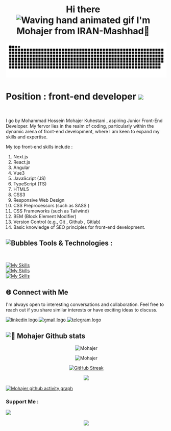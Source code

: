 <div align="left">
 <div align="center">
   <h1 style="margin-right: 20px;">
    Hi there <img src="https://raw.githubusercontent.com/nixin72/nixin72/master/wave.gif" alt="Waving hand animated gif"
      height="45" width="45" /> I'm Mohajer from IRAN-Mashhad💖
  </h1>
 </div>
<img src="https://raw.githubusercontent.com/MrMDrX/MrMDrX/output/snake.svg" alt="Snake animation" />
 <br>
<h1>Position : front-end developer  <img src="https://emoji.discord.st/emojis/768b108d-274f-4f44-a634-8477b16efce7.gif" width="25"></h1>
 <br>
<p>
 I go by Mohammad Hossein Mohajer Kuhestani , aspiring Junior Front-End Developer.
My fervor lies in the realm of coding, particularly within the dynamic arena of front-end development, where I am keen to expand my skills and expertise.

My top front-end skills include :
1. Next.js
2. React.js
3. Angular
4. Vue3
5. JavaScript (JS)
6. TypeScript (TS)
7. HTML5
8. CSS3
9. Responsive Web Design
10. CSS Preprocessors (such as SASS )
11. CSS Frameworks (such as Tailwind)
12. BEM (Block Element Modifier)
13. Version Control (e.g., Git , Github , Gitlab)
14. Basic knowledge of SEO principles for front-end development.
</p>
 
###
<h2>
<img src="https://raw.githubusercontent.com/Tarikul-Islam-Anik/Animated-Fluent-Emojis/master/Emojis/Symbols/Bubbles.png" alt="Bubbles" width="40" height="40" />
Tools & Technologies :
</h2>
<br/>

[![My Skills](https://skillicons.dev/icons?i=html,css,js,ts,tailwind,sass,react,redux,next,vue,vite,angular)](https://skillicons.dev)
<br />
[![My Skills](https://skillicons.dev/icons?i=vscode,postman,git,github,gitlab,figma)](https://skillicons.dev)
<br />
[![My Skills](https://skillicons.dev/icons?i=python,cpp,c)](https://skillicons.dev)
###

## 🌐 Connect with Me

I'm always open to interesting conversations and collaboration. Feel free to reach out if you share similar interests or have exciting ideas to discuss.

<div align="left">
  <a href="https://www.linkedin.com/in/mohammadhosein-mohajer-33ba07248" target="_blank">
  <img src="https://img.shields.io/static/v1?message=LinkedIn&logo=linkedin&label=&color=0077B5&logoColor=white&labelColor=&style=for-the-badge" height="35" alt="linkedin logo"  />
</a>
<a href="mailto:mohammadmohajer81@yahoo.com" target="_blank">
  <img src="https://img.shields.io/static/v1?message=Gmail&logo=gmail&label=&color=D14836&logoColor=white&labelColor=&style=for-the-badge" height="35" alt="gmail logo"  />
</a>
<a href="https://t.me/mohajer_2002" target="_blank">
  <img src="https://img.shields.io/static/v1?message=Telegram&logo=telegram&label=&color=2CA5E0&logoColor=white&labelColor=&style=for-the-badge" height="35" alt="telegram logo"  />
</a>
</div>

## <img src="https://fonts.gstatic.com/s/e/notoemoji/latest/1f680/512.gif" alt="🚀" width="32" > Mohajer Github stats

<div align="center">
<img 
    src="https://github-readme-stats.vercel.app/api/top-langs?username=Mohajer2002&show_icons=true&locale=en&theme=transparent&layout=compact"
    alt="Mohajer" 
    bg_color=#808080/></p>
 
<p><img src="https://github-readme-stats.vercel.app/api?username=Mohajer2002&show_icons=true&locale=en&theme=transparent"
    alt="Mohajer" /></p>

[![GitHub Streak](https://github-readme-streak-stats.herokuapp.com?user=Mohajer2002&theme=transparent&border_radius=5&date_format=%5BY%20%5DM%20j)](https://git.io/streak-stats)

<div id="header" align="center">
<p align="center"> <a href="Mohajer2002.github.io"><img src="https://github-profile-trophy.vercel.app/?username=ryo-ma&theme=algolia"></a> </p> </div>
</div>

[![Mohajer github activity graph](https://github-readme-activity-graph.vercel.app/graph?username=Mohajer2002&theme=react-dark)](https://github.com/Mohajer2002/github-readme-activity-graph)


###

<h3>Support Me :</h3>
<a href="https://www.coffeebede.com/mohajer2002"><img class="img-fluid" src="https://coffeebede.ir/DashboardTemplateV2/app-assets/images/banner/default-yellow.svg" width="250" /></a>

<p align="center">
  <img src="https://capsule-render.vercel.app/api?type=waving&height=100&color=006aff&section=footer&reversal=true"/>
</p>
